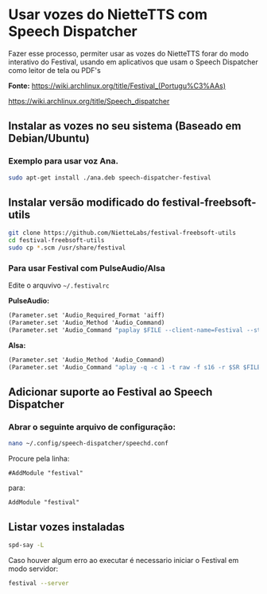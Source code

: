 # Usar vozes do NietteTTS com Speech Dispatcher
Fazer esse processo, permiter usar as vozes do NietteTTS forar do modo interativo do Festival, usando em aplicativos que usam o Speech Dispatcher como leitor de tela ou PDF's

**Fonte:** 
https://wiki.archlinux.org/title/Festival_(Portugu%C3%AAs)

https://wiki.archlinux.org/title/Speech_dispatcher

## Instalar as vozes no seu sistema (Baseado em Debian/Ubuntu)

### Exemplo para usar voz Ana.

```bash
sudo apt-get install ./ana.deb speech-dispatcher-festival
```

## Instalar versão modificado do festival-freebsoft-utils

```bash
git clone https://github.com/NietteLabs/festival-freebsoft-utils
cd festival-freebsoft-utils
sudo cp *.scm /usr/share/festival 
```

### Para usar Festival com PulseAudio/Alsa
Edite o arquvivo ```~/.festivalrc```

**PulseAudio:**
```scheme
(Parameter.set 'Audio_Required_Format 'aiff)
(Parameter.set 'Audio_Method 'Audio_Command)
(Parameter.set 'Audio_Command "paplay $FILE --client-name=Festival --stream-name=Speech")
```

**Alsa:**
```scheme
(Parameter.set 'Audio_Method 'Audio_Command)
(Parameter.set 'Audio_Command "aplay -q -c 1 -t raw -f s16 -r $SR $FILE")
```

## Adicionar suporte ao Festival ao Speech Dispatcher

### Abrar o seguinte arquivo de configuração:

```bash
nano ~/.config/speech-dispatcher/speechd.conf
```

Procure pela linha:

```
#AddModule "festival"
```

para:

```
AddModule "festival"
```

## Listar vozes instaladas

```bash
spd-say -L
```

Caso houver algum erro ao executar é necessario iniciar o Festival em modo servidor:

```bash
festival --server
```
